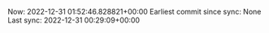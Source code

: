 Now: 2022-12-31 01:52:46.828821+00:00 Earliest commit since sync: None Last sync: 2022-12-31 00:29:09+00:00
